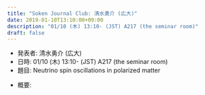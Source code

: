 ```yaml
---
title: "Soken Journal Club: 清水勇介 (広大)"
date: 2019-01-10T13:10:00+09:00
description: "01/10 (木) 13:10- (JST) A217 (the seminar room)"
draft: false
---
```


- 発表者:
清水勇介 (広大)
- 日時:
01/10 (木) 13:10- (JST) A217 (the seminar room)
- 題目:
Neutrino spin oscillations in polarized matter

<!--more-->

- 概要:

